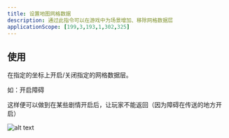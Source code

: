 ```yaml
---
title: 设置地图网格数据
description: 通过此指令可以在游戏中为场景增加、移除网格数据层
applicationScope: [199,3,193,1,302,325]
---
```


## 使用

在指定的坐标上开启/关闭指定的网格数据层。

如：开启障碍

这样便可以做到在某些剧情开启后，让玩家不能返回（因为障碍在传送的地方开启）

![alt text](https://cdn.gcw.wiki/gcw/image/zh_hans/commands/scene/setmapgriddata/image.png)
